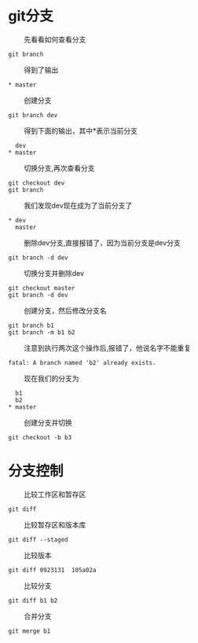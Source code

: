 
# git分支
&emsp;&emsp; 先看看如何查看分支
```
git branch
```
&emsp;&emsp; 得到了输出
```
* master
```
&emsp;&emsp; 创建分支
```
git branch dev
```
&emsp;&emsp;  得到下面的输出，其中\*表示当前分支
```
  dev
* master
```

<!---more-->
&emsp;&emsp; 切换分支,再次查看分支
```
git checkout dev
git branch
```
&emsp;&emsp; 我们发现dev现在成为了当前分支了
```
* dev
  master
```
&emsp;&emsp; 删除dev分支,直接报错了，因为当前分支是dev分支
```
git branch -d dev
```
&emsp;&emsp; 切换分支并删除dev
```
git checkout master
git branch -d dev
```
&emsp;&emsp; 创建分支，然后修改分支名
```
git branch b1
git branch -m b1 b2
```
&emsp;&emsp; 注意到执行两次这个操作后,报错了，他说名字不能重复
```
fatal: A branch named 'b2' already exists.
```
&emsp;&emsp; 现在我们的分支为
```
  b1
  b2
* master
```
&emsp;&emsp; 创建分支并切换
```
git checkout -b b3  
```

# 分支控制
&emsp;&emsp; 比较工作区和暂存区
```
git diff
```
&emsp;&emsp; 比较暂存区和版本库
```
git diff --staged
```
&emsp;&emsp; 比较版本
```
git diff 0923131  105a02a
```
&emsp;&emsp; 比较分支
```
git diff b1 b2
```
&emsp;&emsp; 合并分支
```
git merge b1
```

